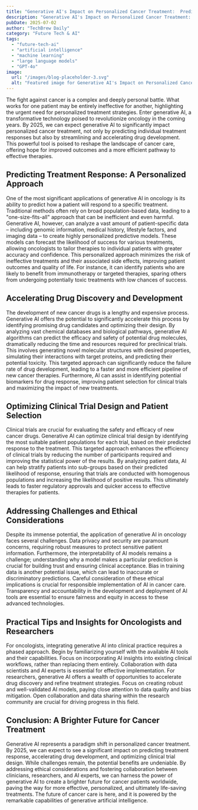 ```yaml
---
title: "Generative AI's Impact on Personalized Cancer Treatment:  Predicting Treatment Response & Optimizing Drug Development in 2025"
description: "Generative AI's Impact on Personalized Cancer Treatment:  Predicting Treatment Response & Optimizing Drug Development in 2025"
pubDate: 2025-07-02
author: "TechBrew Daily"
category: "Future Tech & AI"
tags:
  - "future-tech-ai"
  - "artificial intelligence"
  - "machine learning"
  - "large language models"
  - "GPT-4o"
image:
  url: "/images/blog-placeholder-3.svg"
  alt: "Featured image for Generative AI's Impact on Personalized Cancer Treatment:  Predicting Treatment Response & Optimizing Drug Development in 2025"
---
```


The fight against cancer is a complex and deeply personal battle.  What works for one patient may be entirely ineffective for another, highlighting the urgent need for personalized treatment strategies.  Enter generative AI, a transformative technology poised to revolutionize oncology in the coming years.  By 2025, we can expect generative AI to significantly impact personalized cancer treatment, not only by predicting individual treatment responses but also by streamlining and accelerating drug development.  This powerful tool is poised to reshape the landscape of cancer care, offering hope for improved outcomes and a more efficient pathway to effective therapies.


## Predicting Treatment Response: A Personalized Approach

One of the most significant applications of generative AI in oncology is its ability to predict how a patient will respond to a specific treatment.  Traditional methods often rely on broad population-based data, leading to a "one-size-fits-all" approach that can be inefficient and even harmful. Generative AI, however, can analyze a vast amount of patient-specific data – including genomic information, medical history, lifestyle factors, and imaging data – to create highly personalized predictive models.  These models can forecast the likelihood of success for various treatments, allowing oncologists to tailor therapies to individual patients with greater accuracy and confidence. This personalized approach minimizes the risk of ineffective treatments and their associated side effects, improving patient outcomes and quality of life.  For instance, it can identify patients who are likely to benefit from immunotherapy or targeted therapies, sparing others from undergoing potentially toxic treatments with low chances of success.

## Accelerating Drug Discovery and Development

The development of new cancer drugs is a lengthy and expensive process.  Generative AI offers the potential to significantly accelerate this process by identifying promising drug candidates and optimizing their design.  By analyzing vast chemical databases and biological pathways, generative AI algorithms can predict the efficacy and safety of potential drug molecules, dramatically reducing the time and resources required for preclinical trials. This involves generating novel molecular structures with desired properties, simulating their interactions with target proteins, and predicting their potential toxicity.  This targeted approach can significantly reduce the failure rate of drug development, leading to a faster and more efficient pipeline of new cancer therapies.  Furthermore, AI can assist in identifying potential biomarkers for drug response, improving patient selection for clinical trials and maximizing the impact of new treatments.

## Optimizing Clinical Trial Design and Patient Selection

Clinical trials are crucial for evaluating the safety and efficacy of new cancer drugs. Generative AI can optimize clinical trial design by identifying the most suitable patient populations for each trial, based on their predicted response to the treatment.  This targeted approach enhances the efficiency of clinical trials by reducing the number of participants required and improving the statistical power of the results.  By analyzing patient data, AI can help stratify patients into sub-groups based on their predicted likelihood of response, ensuring that trials are conducted with homogenous populations and increasing the likelihood of positive results. This ultimately leads to faster regulatory approvals and quicker access to effective therapies for patients.

## Addressing Challenges and Ethical Considerations

Despite its immense potential, the application of generative AI in oncology faces several challenges.  Data privacy and security are paramount concerns, requiring robust measures to protect sensitive patient information.  Furthermore, the interpretability of AI models remains a challenge; understanding why a model makes a particular prediction is crucial for building trust and ensuring clinical acceptance.  Bias in training data is another potential issue, which can lead to inaccurate or discriminatory predictions.  Careful consideration of these ethical implications is crucial for responsible implementation of AI in cancer care.  Transparency and accountability in the development and deployment of AI tools are essential to ensure fairness and equity in access to these advanced technologies.

## Practical Tips and Insights for Oncologists and Researchers

For oncologists, integrating generative AI into clinical practice requires a phased approach.  Begin by familiarizing yourself with the available AI tools and their capabilities.  Focus on incorporating AI insights into existing clinical workflows, rather than replacing them entirely.  Collaboration with data scientists and AI experts is essential for effective implementation.  For researchers, generative AI offers a wealth of opportunities to accelerate drug discovery and refine treatment strategies.  Focus on creating robust and well-validated AI models, paying close attention to data quality and bias mitigation.  Open collaboration and data sharing within the research community are crucial for driving progress in this field.


## Conclusion: A Brighter Future for Cancer Treatment

Generative AI represents a paradigm shift in personalized cancer treatment.  By 2025, we can expect to see a significant impact on predicting treatment response, accelerating drug development, and optimizing clinical trial design. While challenges remain, the potential benefits are undeniable.  By addressing ethical considerations and fostering collaboration between clinicians, researchers, and AI experts, we can harness the power of generative AI to create a brighter future for cancer patients worldwide, paving the way for more effective, personalized, and ultimately life-saving treatments.  The future of cancer care is here, and it is powered by the remarkable capabilities of generative artificial intelligence.